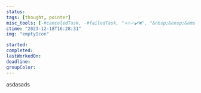 ```yaml
---
status: 
tags: [thought, pointer]
misc_tools: [-#canceledTask, -#failedTask, "⭐🔥✓✔️❌", "&nbsp;&ensp;&emsp;"]
ctime: "2023-12-18T16:28:31"
img: "emptyIcon"

started: 
completed: 
lastWorkedOn: 
deadline: 
groupColor: 
---
```

asdasads